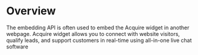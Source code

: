# Overview

The embedding API is often used to embed the Acquire widget in another webpage. Acquire widget allows you to connect with website visitors, qualify leads, and support customers in real-time using all-in-one live chat software

